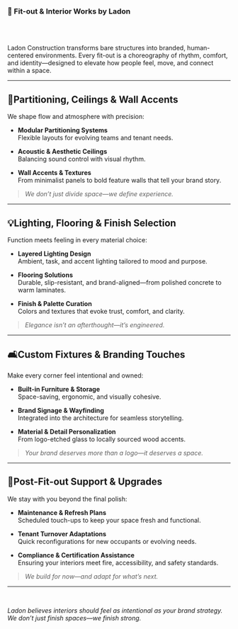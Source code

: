 ### 🧱 Fit-out & Interior Works by Ladon

<br/><br/>

Ladon Construction transforms bare structures into branded, human-centered environments. Every fit-out is a choreography of rhythm, comfort, and identity—designed to elevate how people feel, move, and connect within a space.

---

## 🧩Partitioning, Ceilings & Wall Accents

We shape flow and atmosphere with precision:

- **Modular Partitioning Systems**  
  Flexible layouts for evolving teams and tenant needs.

- **Acoustic & Aesthetic Ceilings**  
  Balancing sound control with visual rhythm.

- **Wall Accents & Textures**  
  From minimalist panels to bold feature walls that tell your brand story.

> _We don’t just divide space—we define experience._

---

## 💡Lighting, Flooring & Finish Selection

Function meets feeling in every material choice:

- **Layered Lighting Design**  
  Ambient, task, and accent lighting tailored to mood and purpose.

- **Flooring Solutions**  
  Durable, slip-resistant, and brand-aligned—from polished concrete to warm laminates.

- **Finish & Palette Curation**  
  Colors and textures that evoke trust, comfort, and clarity.

> _Elegance isn’t an afterthought—it’s engineered._

---

## 🛋️Custom Fixtures & Branding Touches

Make every corner feel intentional and owned:

- **Built-in Furniture & Storage**  
  Space-saving, ergonomic, and visually cohesive.

- **Brand Signage & Wayfinding**  
  Integrated into the architecture for seamless storytelling.

- **Material & Detail Personalization**  
  From logo-etched glass to locally sourced wood accents.

> _Your brand deserves more than a logo—it deserves a space._

---

## 🧰Post-Fit-out Support & Upgrades

We stay with you beyond the final polish:

- **Maintenance & Refresh Plans**  
  Scheduled touch-ups to keep your space fresh and functional.

- **Tenant Turnover Adaptations**  
  Quick reconfigurations for new occupants or evolving needs.

- **Compliance & Certification Assistance**  
  Ensuring your interiors meet fire, accessibility, and safety standards.

> _We build for now—and adapt for what’s next._

---

<br/>

_Ladon believes interiors should feel as intentional as your brand strategy. We don’t just finish spaces—we finish strong._
